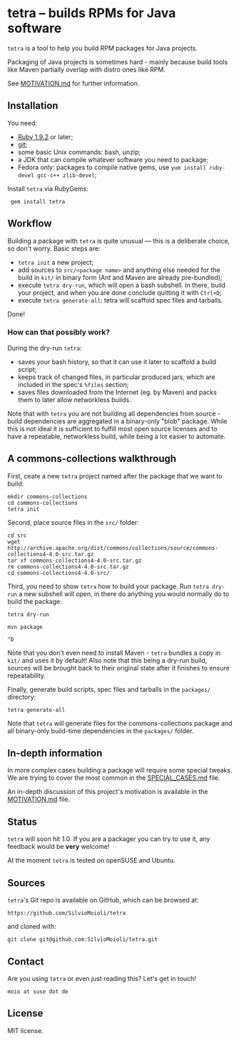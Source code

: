 # tetra – builds RPMs for Java software

`tetra` is a tool to help you build RPM packages for Java projects.

Packaging of Java projects is sometimes hard - mainly because build tools like Maven partially overlap with distro ones like RPM.

See [MOTIVATION.md](MOTIVATION.md) for further information.

## Installation

You need:

* [Ruby 1.9.2](https://www.ruby-lang.org/en/) or later;
* [git](http://git-scm.com/);
* some basic Unix commands: bash, unzip;
* a JDK that can compile whatever software you need to package;
* Fedora only: packages to compile native gems, use `yum install ruby-devel gcc-c++ zlib-devel`;

Install `tetra` via RubyGems:

     gem install tetra

## Workflow

Building a package with `tetra` is quite unusual — this is a deliberate choice, so don't worry. Basic steps are:

* `tetra init` a new project;
* add sources to `src/<package name>` and anything else needed for the build in `kit/` in binary form (Ant and Maven are already pre-bundled);
* execute `tetra dry-run`, which will open a bash subshell. In there, build your project, and when you are done conclude quitting it with `Ctrl+D`;
* execute `tetra generate-all`: tetra will scaffold spec files and tarballs.

Done!

### How can that possibly work?

During the dry-run `tetra`:
 - saves your bash history, so that it can use it later to scaffold a build script;
 - keeps track of changed files, in particular produced jars, which are included in the spec's `%files` section;
 - saves files downloaded from the Internet (eg. by Maven) and packs them to later allow networkless builds.

Note that with `tetra` you are not building all dependencies from source - build dependencies are aggregated in a binary-only "blob" package. While this is not ideal it is sufficient to fulfill most open source licenses and to have a repeatable, networkless build, while being a lot easier to automate.

## A commons-collections walkthrough

First, ceate a new `tetra` project named after the package that we want to build:

    mkdir commons-collections
    cd commons-collections
    tetra init

Second, place source files in the `src/` folder:

    cd src
    wget http://archive.apache.org/dist/commons/collections/source/commons-collections4-4.0-src.tar.gz
    tar xf commons-collections4-4.0-src.tar.gz
    rm commons-collections4-4.0-src.tar.gz
    cd commons-collections4-4.0-src/

Third, you need to show `tetra` how to build your package. Run `tetra dry-run` a new subshell will open, in there do anything you would normally do to build the package:

    tetra dry-run

    mvn package

    ^D

Note that you don't even need to install Maven - `tetra` bundles a copy in `kit/` and uses it by default!
Also note that this being a dry-run build, sources will be brought back to their original state after it finishes to ensure repeatability.

Finally, generate build scripts, spec files and tarballs in the `packages/` directory:

    tetra generate-all

Note that `tetra` will generate files for the commons-collections package and all binary-only build-time dependencies in the `packages/` folder.

## In-depth information

In more complex cases building a package will require some special tweaks. We are trying to cover the most common in the [SPECIAL_CASES.md](SPECIAL_CASES.md) file.

An in-depth discussion of this project's motivation is available in the [MOTIVATION.md](MOTIVATION.md) file.

## Status

`tetra` will soon hit 1.0. If you are a packager you can try to use it, any feedback would be **very** welcome!

At the moment `tetra` is tested on openSUSE and Ubuntu.

## Sources

`tetra`'s Git repo is available on GitHub, which can be browsed at:

    https://github.com/SilvioMoioli/tetra

and cloned with:

    git clone git@github.com:SilvioMoioli/tetra.git

## Contact

Are you using `tetra` or even just reading this? Let's get in touch!

    moio at suse dot de

## License

MIT license.
